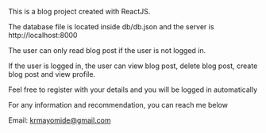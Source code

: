 This is a blog project created with ReactJS.

The database file is located inside db/db.json and the server is http://localhost:8000

The user can only read blog post if the user is not logged in.

If the user is logged in, the user can view blog post, delete blog post, create blog post and view profile.

Feel free to register with your details and you will be logged in automatically

For any information and recommendation, you can reach me below

Email: krmayomide@gmail.com